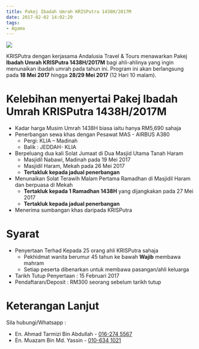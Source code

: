 ```yaml
---
title: Pakej Ibadah Umrah KRISPutra 1438H/2017M
date: 2017-02-02 14:02:29
tags:
- Agama
---
```

<img src="//c1.staticflickr.com/1/763/32660462345_819349345c_b.jpg" class="img-thumbnail">

KRISPutra dengan kerjasama Andalusia Travel & Tours menawarkan Pakej **Ibadah Umrah KRISPutra 1438H/2017M** bagi ahli-ahlinya yang ingin menunaikan ibadah umrah pada tahun ini. Program ini akan berlangsung pada **18 Mei 2017** hingga **28/29 Mei 2017** (12 Hari 10 malam).

# Kelebihan menyertai Pakej Ibadah Umrah KRISPutra 1438H/2017M
* Kadar harga Musim Umrah 1438H biasa iaitu hanya RM5,690 sahaja
* Penerbangan sewa khas dengan Pesawat MAS - AIRBUS A380
    * Pergi: KLIA – Madinah
    * Balik : JEDDAH- KLIA
* Berpeluang dua kali Solat Jumaat di Dua Masjid Utama Tanah Haram
    * Masjidil Nabawi, Madinah pada 19 Mei 2017
    * Masjidil Haram, Mekah pada 26 Mei 2017
    * **Tertakluk kepada jadual penerbangan**
* Menunaikan Solat Terawih Malam Pertama Ramadhan di Masjidil Haram dan berpuasa di Mekah
    * **Tertakluk kepada 1 Ramadhan 1438H** yang dijangkakan pada 27 Mei 2017
    * **Tertakluk kepada jadual penerbangan**
* Menerima sumbangan khas daripada KRISPutra

# Syarat
* Penyertaan Terhad Kepada 25 orang ahli KRISPutra sahaja
    * Pekhidmat wanita  berumur 45 tahun ke bawah **Wajib** membawa mahram
    * Setiap peserta dibenarkan untuk membawa pasangan/ahli keluarga
* Tarikh Tutup Penyertaan : 15 Februari 2017
* Pendaftaran/Deposit : RM300 seorang sebelum tarikh tutup

# Keterangan Lanjut
Sila hubungi/Whatsapp :
* En. Ahmad Tarmizi Bin Abdullah - <a href="tel:+60162745567">016-274 5567</a>
* En. Muazam Bin Md. Yassin - <a href="tel:+60106341021">010-634 1021</a>